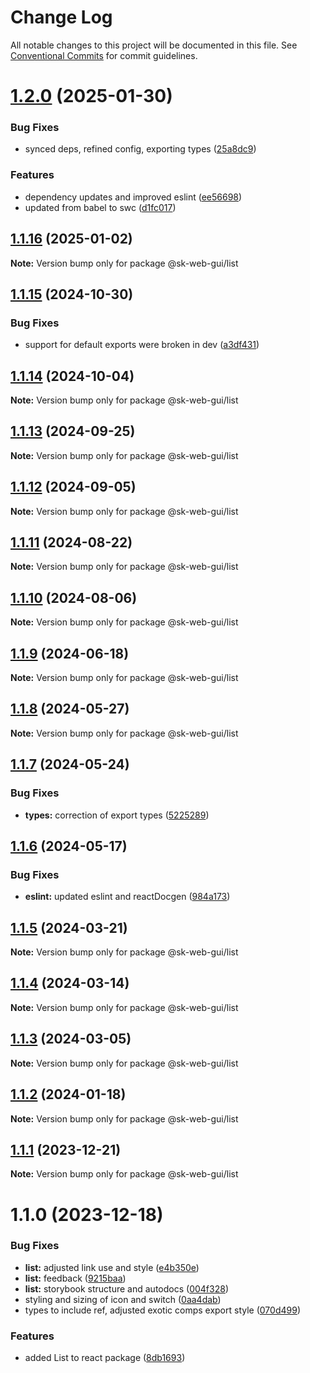 # Change Log

All notable changes to this project will be documented in this file.
See [Conventional Commits](https://conventionalcommits.org) for commit guidelines.

# [1.2.0](https://github.com/Sundsvallskommun/web-shared-components/compare/@sk-web-gui/list@1.1.16...@sk-web-gui/list@1.2.0) (2025-01-30)

### Bug Fixes

- synced deps, refined config, exporting types ([25a8dc9](https://github.com/Sundsvallskommun/web-shared-components/commit/25a8dc9b32bf94ab65782cb26e230514f9224468))

### Features

- dependency updates and improved eslint ([ee56698](https://github.com/Sundsvallskommun/web-shared-components/commit/ee56698550bd45c1711eba643042cb6379ebd8f6))
- updated from babel to swc ([d1fc017](https://github.com/Sundsvallskommun/web-shared-components/commit/d1fc01761ba14f93d93b272ff802267ff86efbdc))

## [1.1.16](https://github.com/Sundsvallskommun/web-shared-components/compare/@sk-web-gui/list@1.1.15...@sk-web-gui/list@1.1.16) (2025-01-02)

**Note:** Version bump only for package @sk-web-gui/list

## [1.1.15](https://github.com/Sundsvallskommun/web-shared-components/compare/@sk-web-gui/list@1.1.14...@sk-web-gui/list@1.1.15) (2024-10-30)

### Bug Fixes

- support for default exports were broken in dev ([a3df431](https://github.com/Sundsvallskommun/web-shared-components/commit/a3df431658d2e7650bd14b94ca18af797065bea3))

## [1.1.14](https://github.com/Sundsvallskommun/web-shared-components/compare/@sk-web-gui/list@1.1.13...@sk-web-gui/list@1.1.14) (2024-10-04)

**Note:** Version bump only for package @sk-web-gui/list

## [1.1.13](https://github.com/Sundsvallskommun/web-shared-components/compare/@sk-web-gui/list@1.1.12...@sk-web-gui/list@1.1.13) (2024-09-25)

**Note:** Version bump only for package @sk-web-gui/list

## [1.1.12](https://github.com/Sundsvallskommun/web-shared-components/compare/@sk-web-gui/list@1.1.11...@sk-web-gui/list@1.1.12) (2024-09-05)

**Note:** Version bump only for package @sk-web-gui/list

## [1.1.11](https://github.com/Sundsvallskommun/web-shared-components/compare/@sk-web-gui/list@1.1.10...@sk-web-gui/list@1.1.11) (2024-08-22)

**Note:** Version bump only for package @sk-web-gui/list

## [1.1.10](https://github.com/Sundsvallskommun/web-shared-components/compare/@sk-web-gui/list@1.1.9...@sk-web-gui/list@1.1.10) (2024-08-06)

**Note:** Version bump only for package @sk-web-gui/list

## [1.1.9](https://github.com/Sundsvallskommun/web-shared-components/compare/@sk-web-gui/list@1.1.8...@sk-web-gui/list@1.1.9) (2024-06-18)

**Note:** Version bump only for package @sk-web-gui/list

## [1.1.8](https://github.com/Sundsvallskommun/web-shared-components/compare/@sk-web-gui/list@1.1.7...@sk-web-gui/list@1.1.8) (2024-05-27)

**Note:** Version bump only for package @sk-web-gui/list

## [1.1.7](https://github.com/Sundsvallskommun/web-shared-components/compare/@sk-web-gui/list@1.1.6...@sk-web-gui/list@1.1.7) (2024-05-24)

### Bug Fixes

- **types:** correction of export types ([5225289](https://github.com/Sundsvallskommun/web-shared-components/commit/52252890b4206faa9bc70111e75f1ef818e0d8fe))

## [1.1.6](https://github.com/Sundsvallskommun/web-shared-components/compare/@sk-web-gui/list@1.1.5...@sk-web-gui/list@1.1.6) (2024-05-17)

### Bug Fixes

- **eslint:** updated eslint and reactDocgen ([984a173](https://github.com/Sundsvallskommun/web-shared-components/commit/984a17371f052a0cbe23d01fd31722f0fa2a56eb))

## [1.1.5](https://github.com/Sundsvallskommun/web-shared-components/compare/@sk-web-gui/list@1.1.4...@sk-web-gui/list@1.1.5) (2024-03-21)

**Note:** Version bump only for package @sk-web-gui/list

## [1.1.4](https://github.com/Sundsvallskommun/web-shared-components/compare/@sk-web-gui/list@1.1.3...@sk-web-gui/list@1.1.4) (2024-03-14)

**Note:** Version bump only for package @sk-web-gui/list

## [1.1.3](https://github.com/Sundsvallskommun/web-shared-components/compare/@sk-web-gui/list@1.1.2...@sk-web-gui/list@1.1.3) (2024-03-05)

**Note:** Version bump only for package @sk-web-gui/list

## [1.1.2](https://github.com/Sundsvallskommun/web-shared-components/compare/@sk-web-gui/list@1.1.1...@sk-web-gui/list@1.1.2) (2024-01-18)

**Note:** Version bump only for package @sk-web-gui/list

## [1.1.1](https://github.com/Sundsvallskommun/web-shared-components/compare/@sk-web-gui/list@1.1.0...@sk-web-gui/list@1.1.1) (2023-12-21)

**Note:** Version bump only for package @sk-web-gui/list

# 1.1.0 (2023-12-18)

### Bug Fixes

- **list:** adjusted link use and style ([e4b350e](https://github.com/Sundsvallskommun/web-shared-components/commit/e4b350efbcda8931f8a991adfb1e668680480820))
- **list:** feedback ([9215baa](https://github.com/Sundsvallskommun/web-shared-components/commit/9215baa776e51d86db0478603d665edbc1c870b7))
- **list:** storybook structure and autodocs ([004f328](https://github.com/Sundsvallskommun/web-shared-components/commit/004f328cbe00a79fa145e8b8d148d5286a5ea124))
- styling and sizing of icon and switch ([0aa4dab](https://github.com/Sundsvallskommun/web-shared-components/commit/0aa4dab97bb6c1fbc01a22f655baf6248bfd36f2))
- types to include ref, adjusted exotic comps export style ([070d499](https://github.com/Sundsvallskommun/web-shared-components/commit/070d4990ecea5d5ce90ebdd684a381bb8ad95861))

### Features

- added List to react package ([8db1693](https://github.com/Sundsvallskommun/web-shared-components/commit/8db1693f948df788e6f7c8177da2f28d3e8b28c8))
